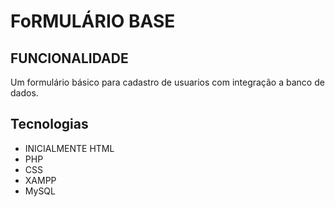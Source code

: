 # FoRMULÁRIO BASE

## FUNCIONALIDADE
Um formulário básico para cadastro de usuarios com integração a banco de dados.

## Tecnologias
- INICIALMENTE HTML
- PHP
- CSS
- XAMPP
- MySQL